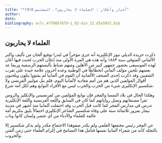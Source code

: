 ```yaml
---
title: "*أخبار وأفكار : العلماء لا يحاربون*. المقتبس 8(9)"
author: 
date: 
bibliography: oclc_4770057679-i_92-div_12.d1e5952.bib
---
```




##  العلماء لا يحاربون 


 ذكرت جريدة الديلي نيوز الإنكليزية أنه جرى مؤخراً في لندرا توقيع ألحان من تأليف   واكنر الألماني المتوفي سنة  ١٨٨٣  وأنه هذه هي المرة الأولى منذ إعلان الحرب لحنت فيها أغان لهذه الموسيقى بحضور جمهور كبير من الأهلين ومنهم ضباط بألبستهم الرسمية وربما عد بعضهم تلحين مؤلف ألماني انحطاطاً في الوطنية وعده آخرون علامة جيدة على تقرب الشعبين وقد ذكرت  إحدى  الصحف الألمانية أن القوم في ألمانيا لم يفتؤوا يتلون ويلحنون أقوال المؤلفين الذين هم من أمم معادية لألمانيا اليوم، فلم يتل موليير ألفرنسي ولا  شكسبير  الإنكليزي شيء من الحرب والحرب ليس مع الأفراد النوابغ وهم لكل أمة شرع. 

 وهكذا الحال في بلاد النمسا والمجر فإن نوابغ المؤلفين من لفرنسيس والإنكليز والروس تقرأ مصنفاتهم وتمثل رواياتهم كما كان في السابق واللغة ألفرنسية واللغة الإنكليزية تدرس في مدارس المجر كما كانت قبل الحرب وقد احتفلت ألمانيا منذ أشهر في مدينة نيمار بمرور  ثلاثمائة  سنة على وفاة  شكسبير  الشاعر الإنكليزي احتفالاً يليق بتكريم أمة عالمة للعلماء والأدباء من أي عنصر ولسان كانوا وناب 

 عن المجر رئيس مجمعها العلمي ولم يكدر صفوهذا الاجتماع مكدر ولم يذكر  شكسبير  إلا بالتجلة كأنه من شعراء ألمانيا نفسها فتأمل هذا التسامح في إكرام العلماء حتى زمن ألفتن والحروب. 

